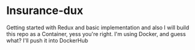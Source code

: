 # Insurance-dux
Getting started with Redux and basic implementation and also I will build this repo as a Container, yess you're right. I'm using Docker, and guess what? I'll push it into DockerHub